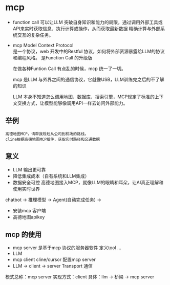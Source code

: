 # mcp

- function call
    可以让LLM 突破自身知识和能力的局限，通过调用外部工具或API来实时获取信息、执行计算或操作，从而获取最新数据
    精确计算与外部系统交互的复杂任务。
- mcp Model Context Protocol  
    是一个协议，web 开发中的Restful 协议，如何将外部资源暴露给LLM的协议和编程风格。
    是Function Call 的升级版 

    在做各种Funtion Call 有点乱的时候，mcp 统一了一切。

    mcp 是LLM 与外界之间的通信协议，它就像USB，LLM训练完之后的不了解的知识

    LLM 本身不知道怎么调用地图、数据库、搜索引擎，MCP规定了标准的上下文交换方式，让模型能够像调用API一样去访问外部能力。

## 举例
    高德地图MCP，请帮我规划从公司到机场的路线。
    cline根据高德地图MCP插件，获取实时路径和交通数据

## 意义
- LLM 输出更可靠
- 降低集成成本（自有系统和LLM集成）
- 数据安全可控
高德地图接入MCP，就像LLM的眼睛和耳朵，让AI真正理解和使用实时世界


chatbot -> 推理模型 -> Agent(自动完成任务) ->  
- 安装mcp 客户端 
- 高德地图apikey

## mcp 的使用
- mcp server 是基于mcp 协议的服务器软件
    定义tool ...
- LLM 
- mcp client cline/cursor 
    配置mcp server 
- LLM -> client -> server Transport 通信


模式总称：mcp server
实现方式：client
具体：llm -> 桥梁 -> mcp server